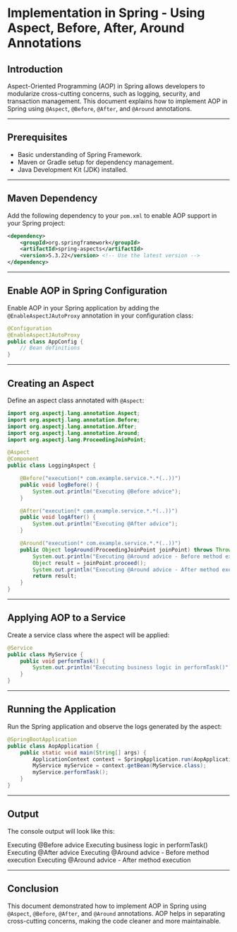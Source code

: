 # Implementation in Spring - Using Aspect, Before, After, Around Annotations

## Introduction

Aspect-Oriented Programming (AOP) in Spring allows developers to modularize cross-cutting concerns, such as logging, security, and transaction management. This document explains how to implement AOP in Spring using `@Aspect`, `@Before`, `@After`, and `@Around` annotations.

---

## Prerequisites

- Basic understanding of Spring Framework.
- Maven or Gradle setup for dependency management.
- Java Development Kit (JDK) installed.

---

## Maven Dependency

Add the following dependency to your `pom.xml` to enable AOP support in your Spring project:

```xml
<dependency>
    <groupId>org.springframework</groupId>
    <artifactId>spring-aspects</artifactId>
    <version>5.3.22</version> <!-- Use the latest version -->
</dependency>
```

---

## Enable AOP in Spring Configuration

Enable AOP in your Spring application by adding the `@EnableAspectJAutoProxy` annotation in your configuration class:

```java
@Configuration
@EnableAspectJAutoProxy
public class AppConfig {
    // Bean definitions
}
```

---

## Creating an Aspect

Define an aspect class annotated with `@Aspect`:

```java
import org.aspectj.lang.annotation.Aspect;
import org.aspectj.lang.annotation.Before;
import org.aspectj.lang.annotation.After;
import org.aspectj.lang.annotation.Around;
import org.aspectj.lang.ProceedingJoinPoint;

@Aspect
@Component
public class LoggingAspect {

    @Before("execution(* com.example.service.*.*(..))")
    public void logBefore() {
        System.out.println("Executing @Before advice");
    }

    @After("execution(* com.example.service.*.*(..))")
    public void logAfter() {
        System.out.println("Executing @After advice");
    }

    @Around("execution(* com.example.service.*.*(..))")
    public Object logAround(ProceedingJoinPoint joinPoint) throws Throwable {
        System.out.println("Executing @Around advice - Before method execution");
        Object result = joinPoint.proceed();
        System.out.println("Executing @Around advice - After method execution");
        return result;
    }
}
```

---

## Applying AOP to a Service

Create a service class where the aspect will be applied:

```java
@Service
public class MyService {
    public void performTask() {
        System.out.println("Executing business logic in performTask()");
    }
}
```

---

## Running the Application

Run the Spring application and observe the logs generated by the aspect:

```java
@SpringBootApplication
public class AopApplication {
    public static void main(String[] args) {
        ApplicationContext context = SpringApplication.run(AopApplication.class, args);
        MyService myService = context.getBean(MyService.class);
        myService.performTask();
    }
}
```

---

## Output

The console output will look like this:

Executing @Before advice
Executing business logic in performTask()
Executing @After advice
Executing @Around advice - Before method execution
Executing @Around advice - After method execution

---

## Conclusion

This document demonstrated how to implement AOP in Spring using `@Aspect`, `@Before`, `@After`, and `@Around` annotations. AOP helps in separating cross-cutting concerns, making the code cleaner and more maintainable.
